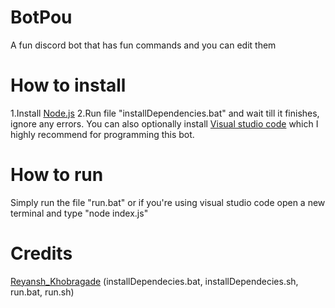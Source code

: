 # BotPou
A fun discord bot that has fun commands and you can edit them
# How to install
1.Install [Node.js](https://nodejs.org/en/)
2.Run file "installDependencies.bat" and wait till it finishes, ignore any errors.
You can also optionally install [Visual studio code](https://code.visualstudio.com/) which I highly recommend for programming this bot.
# How to run
Simply run the file  "run.bat" or if you're using visual studio code open a new terminal and type "node index.js"
# Credits
[Reyansh_Khobragade](https://github.com/Reyansh-Khobragade) (installDependecies.bat, installDependecies.sh, run.bat, run.sh)
